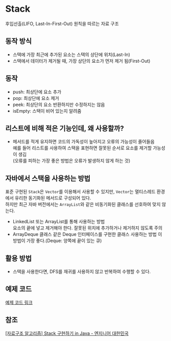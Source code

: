 # Stack
후입선출(LIFO, Last-In-First-Out) 원칙을 따르는 자료 구조

## 동작 방식
- 스택에 가장 최근에 추가된 요소는 스택의 상단에 위치(Last-In)
- 스택에서 데이터가 제거될 때, 가장 상단의 요소가 먼저 제거 됨(First-Out)

## 동작
- push: 최상단에 요소 추가
- pop: 최상단에 요소 제거
- peek: 최상단의 요소 반환하지만 수정하지는 않음
- isEmpty: 스택이 비어 있는지 알려줌

## 리스트에 비해 적은 기능인데, 왜 사용할까?
- 메서드를 적게 유지하면 코드의 가독성이 높아지고 오류의 가능성이 줄어들음   
  예를 들어 리스트를 사용하여 스택을 표현하면 잘못된 순서로 요소를 제거할 가능성이 생김     
  (오류를 피하는 가장 좋은 방법은 오류가 발생하지 않게 하는 것)

## 자바에서 스택을 사용하는 방법
표준 구현된 ```Stack```은 ```Vector```를 이용해서 사용할 수 있지만, ```Vector```는 멀티스레드 환경에서 유리한 동기화된 메서드로 구성되어 있다.   
하지만 최근 자바 버전에서는 ```ArrayList```와 같은 비동기화된 클래스를 선호하여 맞지 않는다.
- LinkedList 또는 ArrayList를 통해 사용하는 방법   
  요소의 끝에 넣고 제거해야 한다. 잘못된 위치에 추가하거나 제거하지 않도록 주의
- ArrayDeque 클래스 같은 Deque 인터페이스를 구현한 클래스 사용하는 방법
  이 방법이 가장 좋다.(Deque: 양쪽에 끝이 있는 큐)

## 활용 방법
- 스택을 사용한다면, DFS를 재귀를 사용하지 않고 반복하여 수행할 수 있다.

## 예제 코드
[예제 코드 링크](https://github.com/wonu606/TIL/blob/main/data-structures/code/src/main/java/com/wonu606/StackExample.java)

## 참조
[[자료구조 알고리즘] Stack 구현하기 in Java - 엔지니어 대한민국](https://www.youtube.com/watch?v=whVUYv0Leg0)